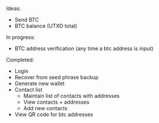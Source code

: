 Ideas:
* Send BTC
* BTC balance (UTXO total)

In progress:
* BTC address verification (any time a btc address is input)

Completed:
* Login
* Recover from seed phrase backup
* Generate new wallet
* Contact list
  * Maintain list of contacts with addresses
  * View contacts + addresses
  * Add new contacts
* View QR code for btc addresses